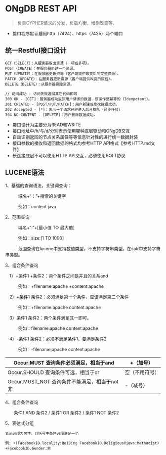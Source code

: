 # ONgDB REST API
>负责CYPHER请求的分发，负载均衡，增删改查等。
- 接口程序默认启用http（7424）、https（7425）两个端口

## 统一Restful接口设计
```
GET（SELECT）：从服务器取出资源（一项或多项）。
POST（CREATE）：在服务器新建一个资源。
PUT（UPDATE）：在服务器更新资源（客户端提供改变后的完整资源）。
PATCH（UPDATE）：在服务器更新资源（客户端提供改变的属性）。
DELETE（DELETE）：从服务器删除资源。

// 访问成功 - 访问失败返回其它代码即可
200 OK - [GET]：服务器成功返回用户请求的数据，该操作是幂等的（Idempotent）。
201 CREATED - [POST/PUT/PATCH]：用户新建或修改数据成功。
202 Accepted - [*]：表示一个请求已经进入后台排队（异步任务）
204 NO CONTENT - [DELETE]：用户删除数据成功。

```
- 接口设计为主要分为READ和WRITE
- 接口地址中/h/与/d/分别表示使用哪种底层驱动和ONgDB交互
- 自动识别返回的节点关系属性等等信息针对性的进行统一数据封装
- 接口参数的接收和返回数据的格式均参考HTTP API格式【参考HTTP.md文件】
- 长连接底层不可以使用HTTP API交互，必须使用BOLT协议

## LUCENE语法
1、基础的查询语法，关键词查询：

　　　域名+“：”+搜索的关键字

　　　例如：content:java

2、范围查询

　　　域名+“:”+[最小值 TO 最大值]

　　　例如：size:[1 TO 1000]

　　　范围查询在lucene中支持数值类型，不支持字符串类型。在solr中支持字符串类型。

3、组合条件查询

　1）+条件1 +条件2：两个条件之间是并且的关系and

　　　例如：+filename:apache +content:apache

　2）+条件1 条件2：必须满足第一个条件，应该满足第二个条件

　　　例如：+filename:apache content:apache

　3）条件1 条件2：两个条件满足其一即可。

　　　例如：filename:apache content:apache

　4）-条件1 条件2：必须不满足条件1，要满足条件2

　　　例如：-filename:apache content:apache
 
 | Occur.MUST 查询条件必须满足，相当于and | +（加号） |
 | ------ | ------ |
 | Occur.SHOULD 查询条件可选，相当于or | 空（不用符号） |
 | Occur.MUST_NOT 查询条件不能满足，相当于not非 | -（减号） |
 
 4、组合条件查询
  
  　　条件1 AND 条件2 / 条件1 OR 条件2 / 条件1 NOT 条件2
  
 5、表达式分组
 
    表示必须为男性，且括号中条件必须满足一个
    
    例: +(FacebookID.locality:BeiJing FacebookID.ReligiousViews:Methodist) +FacebookID.Gender:男
    
    
 


